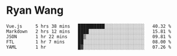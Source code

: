 # Ryan Wang

<!--START_SECTION:waka-->
```text
Vue.js     5 hrs 38 mins   ██████████░░░░░░░░░░░░░░░   40.32 % 
Markdown   2 hrs 12 mins   ████░░░░░░░░░░░░░░░░░░░░░   15.81 % 
JSON       1 hr 22 mins    ██▒░░░░░░░░░░░░░░░░░░░░░░   09.81 % 
FTL        1 hr 7 mins     ██░░░░░░░░░░░░░░░░░░░░░░░   08.00 % 
YAML       1 hr            █▓░░░░░░░░░░░░░░░░░░░░░░░   07.26 % 
```
<!--END_SECTION:waka-->

